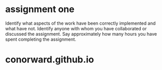 # assignment one
Identify what aspects of the work have been correctly implemented and what have not.
Identify anyone with whom you have collaborated or discussed the assignment.
Say approximately how many hours you have spent completing the assignment.

# conorward.github.io
